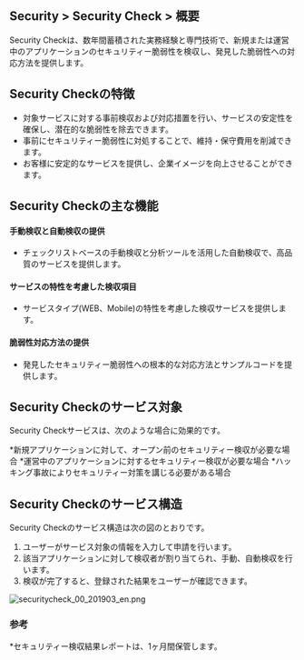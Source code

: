 ## Security > Security Check > 概要

Security Checkは、数年間蓄積された実務経験と専門技術で、新規または運営中のアプリケーションのセキュリティー脆弱性を検収し、発見した脆弱性への対応方法を提供します。

## Security Checkの特徴

- 対象サービスに対する事前検収および対応措置を行い、サービスの安定性を確保し、潜在的な脆弱性を除去できます。
- 事前にセキュリティー脆弱性に対処することで、維持・保守費用を削減できます。
- お客様に安定的なサービスを提供し、企業イメージを向上させることができます。


## Security Checkの主な機能
#### 手動検収と自動検収の提供
- チェックリストベースの手動検収と分析ツールを活用した自動検収で、高品質のサービスを提供します。
#### サービスの特性を考慮した検収項目
- サービスタイプ(WEB、Mobile)の特性を考慮した検収サービスを提供します。
#### 脆弱性対応方法の提供
- 発見したセキュリティー脆弱性への根本的な対応方法とサンプルコードを提供します。


## Security Checkのサービス対象

Security Checkサービスは、次のような場合に効果的です。

*新規アプリケーションに対して、オープン前のセキュリティー検収が必要な場合
*運営中のアプリケーションに対するセキュリティー検収が必要な場合
*ハッキング事故によりセキュリティー対策を講じる必要がある場合

## Security Checkのサービス構造

Security Checkのサービス構造は次の図のとおりです。

1. ユーザーがサービス対象の情報を入力して申請を行います。
2. 該当アプリケーションに対して検収者が割り当てられ、手動、自動検収を行います。
3. 検収が完了すると、登録された結果をユーザーが確認できます。

![securitycheck_00_201903_en.png](https://static.toastoven.net/prod_securitycheck/securitycheck_00_201903_en.png)

### 参考
*セキュリティー検収結果レポートは、1ヶ月間保管します。
